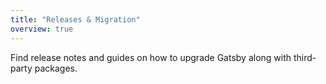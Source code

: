 ```yaml
---
title: "Releases & Migration"
overview: true
---
```


Find release notes and guides on how to upgrade Gatsby along with third-party packages.

<GuideList slug={props.slug} />
